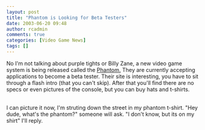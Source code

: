 ```yaml
---
layout: post
title: "Phantom is Looking for Beta Testers"
date: 2003-06-20 09:48
author: rcadmin
comments: true
categories: [Video Game News]
tags: []
---
```

No I'm not talking about purple tights or Billy Zane, a new video game system is being released called the <a href=http://www.phantom.net>Phantom.</a> They are currently accepting applications to become a beta tester. Their site is interesting, you have to sit through a flash intro (that you can't skip). After that you'll find there are no specs or even pictures of the console, but you can buy hats and t-shirts. 
<br />

<br />
I can picture it now, I'm struting down the street in my phantom t-shirt. "Hey dude, what's the phantom?" someone will ask. "I don't know, but its on my shirt" I'll reply. 
